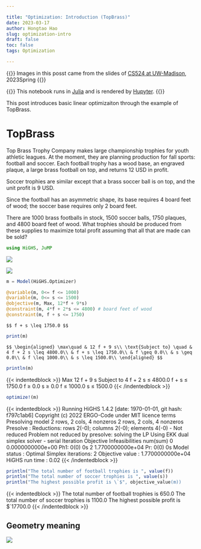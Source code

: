 ```yaml
---

title: "Optimization: Introduction (TopBrass)"
date: 2023-03-17
author: Hongtao Hao
slug: optimization-intro
draft: false
toc: false
tags: Optimization

---
```


{{<block class = "note">}}
Images in this posst came from the slides of [CS524 at UW-Madison](https://laurentlessard.com/teaching/524-intro-to-optimization/), 2023Spring
{{<end>}}

{{<block class = "reminder">}}
This notebook runs in [Julia](https://julialang.org/) and is rendered by [Hupyter](https://github.com/hongtaoh/hupyter).
{{<end>}}

This post introduces basic linear optimizaiton through the example of TopBrass. 

# TopBrass

Top Brass Trophy Company makes large championship trophies for youth athletic leagues. At the moment, they are planning production for fall sports: football and soccer.
Each football trophy has a wood base, an engraved plaque, a large brass football on top, and returns 12 USD in profit. 

Soccer trophies are similar except that a brass soccer ball is on top, and the unit profit is 9 USD. 

Since the football has an asymmetric shape, its base requires 4 board feet of wood; the soccer base requires only 2 board feet. 

There are 1000 brass footballs in stock, 1500 soccer balls, 1750 plaques, and 4800 board feet of wood. What trophies should be produced from these supplies to maximize total profit assuming that all that are made can be sold?


```julia
using HiGHS, JuMP
```

![](/en/blog/2023-03-17-topbrass_files/pic1.png)

![](/en/blog/2023-03-17-topbrass_files/pic2.png)


```julia
m = Model(HiGHS.Optimizer)

@variable(m, 0<= f <= 1000)
@variable(m, 0<= s <= 1500)
@objective(m, Max, 12*f + 9*s)
@constraint(m, 4*f + 2*s <= 4800) # board feet of wood
@constraint(m, f + s <= 1750)
```




`$$ f + s \leq 1750.0 $$`




```julia
print(m)
```


`$$ \begin{aligned}
\max\quad & 12 f + 9 s\\
\text{Subject to} \quad & 4 f + 2 s \leq 4800.0\\
 & f + s \leq 1750.0\\
 & f \geq 0.0\\
 & s \geq 0.0\\
 & f \leq 1000.0\\
 & s \leq 1500.0\\
\end{aligned} $$`



```julia
println(m)
```

{{< indentedblock >}}
Max 12 f + 9 s
Subject to
4 f + 2 s ≤ 4800.0
f + s ≤ 1750.0
f ≥ 0.0
s ≥ 0.0
f ≤ 1000.0
s ≤ 1500.0
{{< /indentedblock >}}
```julia
optimize!(m)
```

{{< indentedblock >}}
Running HiGHS 1.4.2 [date: 1970-01-01, git hash: f797c1ab6]
Copyright (c) 2022 ERGO-Code under MIT licence terms
Presolving model
2 rows, 2 cols, 4 nonzeros
2 rows, 2 cols, 4 nonzeros
Presolve : Reductions: rows 2(-0); columns 2(-0); elements 4(-0) - Not reduced
Problem not reduced by presolve: solving the LP
Using EKK dual simplex solver - serial
Iteration        Objective     Infeasibilities num(sum)
0     0.0000000000e+00 Ph1: 0(0) 0s
2     1.7700000000e+04 Pr: 0(0) 0s
Model   status      : Optimal
Simplex   iterations: 2
Objective value     :  1.7700000000e+04
HiGHS run time      :          0.02
{{< /indentedblock >}}
```julia
println("The total number of football trophies is ", value(f))
println("The total number of soccer trophies is ", value(s))
println("The highest possible profit is \`$", objective_value(m))
```

{{< indentedblock >}}
The total number of football trophies is 650.0
The total number of soccer trophies is 1100.0
The highest possible profit is $`17700.0
{{< /indentedblock >}}
## Geometry meaning

![](/en/blog/2023-03-17-topbrass_files/pic3.png)
